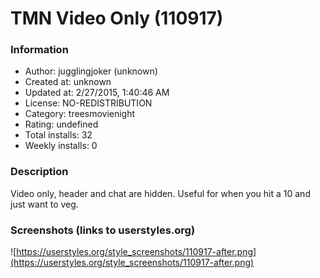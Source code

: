 # TMN Video Only (110917)

### Information
- Author: jugglingjoker (unknown)
- Created at: unknown
- Updated at: 2/27/2015, 1:40:46 AM
- License: NO-REDISTRIBUTION
- Category: treesmovienight
- Rating: undefined
- Total installs: 32
- Weekly installs: 0


### Description
Video only, header and chat are hidden. Useful for when you hit a 10 and just want to veg.


### Screenshots (links to userstyles.org)
![https://userstyles.org/style_screenshots/110917-after.png](https://userstyles.org/style_screenshots/110917-after.png)


